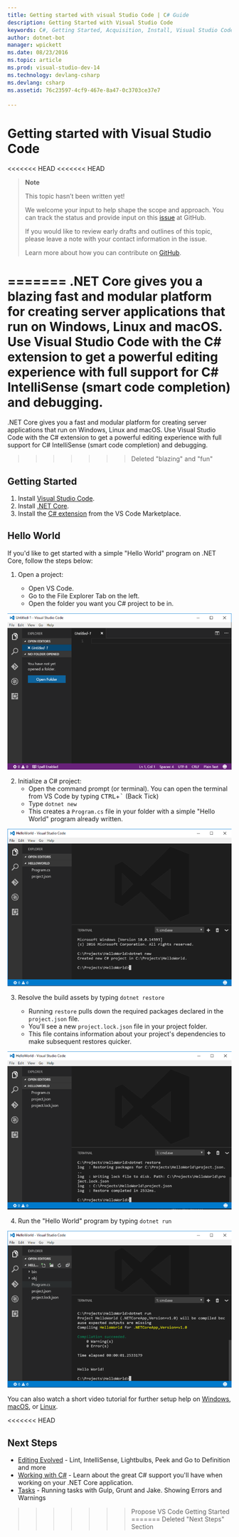 ```yaml
---
title: Getting started with visual Studio Code | C# Guide
description: Getting Started with Visual Studio Code
keywords: C#, Getting Started, Acquisition, Install, Visual Studio Code, Cross Platform
author: dotnet-bot
manager: wpickett
ms.date: 08/23/2016
ms.topic: article
ms.prod: visual-studio-dev-14
ms.technology: devlang-csharp
ms.devlang: csharp
ms.assetid: 76c23597-4cf9-467e-8a47-0c3703ce37e7

---
```


# Getting started with Visual Studio Code

<<<<<<< HEAD
<<<<<<< HEAD
> **Note**
> 
> This topic hasn’t been written yet! 
>
> We welcome your input to help shape the scope and approach. You can track the status and provide input on this
> [issue](https://github.com/dotnet/docs/issues/944) at GitHub.
> 
> If you would like to review early drafts and outlines of this topic, please leave a note with your contact information in the issue.
>
> Learn more about how you can contribute on [GitHub](https://github.com/dotnet/docs/blob/master/CONTRIBUTING.md).
>
=======
.NET Core gives you a blazing fast and modular platform for creating server applications that run on Windows, Linux and macOS. Use Visual Studio Code with the C# extension to get a powerful editing experience with full support for C# IntelliSense (smart code completion) and debugging.
=======
.NET Core gives you a fast and modular platform for creating server applications that run on Windows, Linux and macOS. Use Visual Studio Code with the C# extension to get a powerful editing experience with full support for C# IntelliSense (smart code completion) and debugging.
>>>>>>> Deleted "blazing" and "fun"

## Getting Started

1. Install [Visual Studio Code](https://code.visualstudio.com/).
2. Install [.NET Core](https://microsoft.com/net/core).
3. Install the [C# extension](https://marketplace.visualstudio.com/items?itemName=ms-vscode.csharp) from the VS Code Marketplace.

## Hello World

If you'd like to get started with a simple "Hello World" program on .NET Core, follow the steps below:

1. Open a project:

    * Open VS Code.
    * Go to the File Explorer Tab on the left.
    * Open the folder you want you C# project to be in.

  ![VSCodeOpenFolder](media/with-visual-studio-code/VSCodeOpenFolder.PNG)

2. Initialize a C# project:
    * Open the command prompt (or terminal). You can open the terminal from VS Code by typing <kbd>CTRL</kbd>+<kbd>`</kbd> (Back Tick)
    * Type `dotnet new`
    * This creates a `Program.cs` file in your folder with a simple "Hello World" program already written.

  ![dotnetNew](media/with-visual-studio-code/dotnetNew.PNG)

3. Resolve the build assets by typing `dotnet restore`

    * Running `restore` pulls down the required packages declared in the `project.json` file.
    * You'll see a new `project.lock.json` file in your project folder.
    * This file contains information about your project's dependencies to make subsequent restores quicker.

  ![Image dotnet restore](media/with-visual-studio-code/dotnetRestore.PNG)

4. Run the "Hello World" program by typing `dotnet run`

  ![dotnetRun](media/with-visual-studio-code/dotnetRun.PNG)

You can also watch a short video tutorial for further setup help on [Windows](https://channel9.msdn.com/Blogs/dotnet/Get-started-with-VS-Code-using-CSharp-and-NET-Core), [macOS](https://channel9.msdn.com/Blogs/dotnet/Get-started-with-VS-Code-using-CSharp-and-NET-Core-on-MacOS), or [Linux](https://channel9.msdn.com/Blogs/dotnet/Get-started-with-VS-Code-Csharp-dotnet-Core-Ubuntu).

<<<<<<< HEAD
## Next Steps

* [Editing Evolved](/docs/editor/editingevolved.md) - Lint, IntelliSense, Lightbulbs, Peek and Go to Definition and more
* [Working with C#](/docs/languages/csharp.md) - Learn about the great C# support you'll have when working on your .NET Core application.
* [Tasks](/docs/editor/tasks.md) - Running tasks with Gulp, Grunt and Jake.  Showing Errors and Warnings
>>>>>>> Propose VS Code Getting Started
=======
>>>>>>> Deleted "Next Steps" Section
